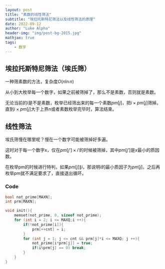 ```yaml
---
layout: post
title: "素数的线性筛法"
subtitle: "埃拉托斯特尼筛法以及线性筛法的原理"
date: 2022-09-12
author: "Luke Alpha"
header-img: "img/post-bg-2015.jpg"
mathjax: true
tags: 
    - 数学
---
```

## 埃拉托斯特尼筛法（埃氏筛）
一种筛素数的方法，复杂度$O(n\ln n)$

从小到大枚举每一个数字，如果之前被筛掉了，那么不是素数，否则就是素数。

无论当前的i是不是素数，枚举已经筛出来的每一个素数$pm[j]$，把$i\times pm[j]$筛掉。直到$i\times pm[j]$大于上界$n$或者素数枚举完毕时，算法结束。

## 线性筛法

埃氏筛慢在哪里呢？慢在一个数字可能被筛掉好多遍。

这时对于每一个数字x，仅在$pm[j’]\times i’$的时候被筛掉，其中$pm[j’]$是$x$最小的质因数。

在枚举pm的时候进行特判，如果$pm[j]\|i$，那说明$i$的最小质因子为$pm[j]$，之后再枚举$pm$就不满足要求了，直接退出循环。

### Code

```cpp
bool not_prime[MAXN];
int prm[MAXN];

void init(){
    memset(not_prime, 0, sizeof not_prime);
	for (int i = 2; i <= MAXQ;i ++){
		if(!not_prime[i]){
			prm[++cnt] = i;
		}
		for (int j = 1; j <= cnt && prm[j]*i <= MAXQ; j ++){
			not_prime[i*prm[j]] = true;
			if(i%prm[j] == 0) break;
		}
	}
}
```

